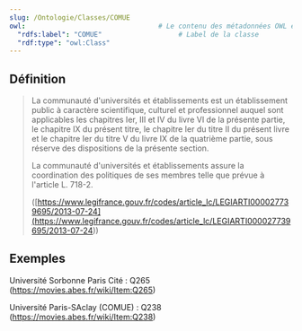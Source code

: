 ```yaml
---
slug: /Ontologie/Classes/COMUE
owl:                                 # Le contenu des métadonnées OWL est utilisé par la balise <OntologyTable>
  "rdfs:label": "COMUE"                   # Label de la classe
  "rdf:type": "owl:Class"
---
```


## Définition

> La communauté d'universités et établissements est un établissement public à caractère scientifique, culturel et professionnel auquel sont applicables les chapitres Ier, III et IV du livre VI de la présente partie, le chapitre IX du présent titre, le chapitre Ier du titre II du présent livre et le chapitre Ier du titre V du livre IX de la quatrième partie, sous réserve des dispositions de la présente section.
>
> La communauté d'universités et établissements assure la coordination des politiques de ses membres telle que prévue à l'article L. 718-2.
>
> ([https://www.legifrance.gouv.fr/codes/article_lc/LEGIARTI000027739695/2013-07-24](<https://www.legifrance.gouv.fr/codes/article_lc/LEGIARTI000027739695/2013-07-24>))

## Exemples

Université Sorbonne Paris Cité : Q265 (https://movies.abes.fr/wiki/Item:Q265)

Université Paris-SAclay (COMUE) : Q238 (https://movies.abes.fr/wiki/Item:Q238)
